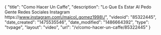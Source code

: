 {
    "title": "Como Hacer Un Caffe",
    "description": "Lo Que Es Estar Al Pedo Gente Redes Sociales       Instagram   https:\/\/www.instagram.com\/maicol_gomez1998\/",
    "videoid": "85322445",
    "date_created": "1475535546",
    "date_modified": "1486664392",
    "type": "tvpage",
    "layout": "video",
    "url": "\/v\/como-hacer-un-caffe\/85322445"
}